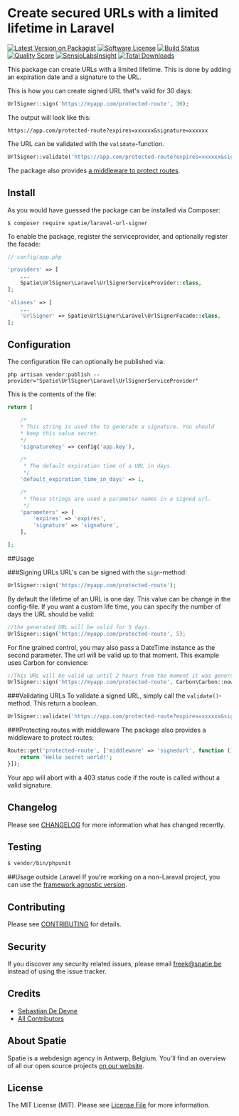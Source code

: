 # Create secured URLs with a limited lifetime in Laravel

[![Latest Version on Packagist](https://img.shields.io/packagist/v/spatie/laravel-url-signer.svg?style=flat-square)](https://packagist.org/packages/spatie/laravel-url-signer)
[![Software License](https://img.shields.io/badge/license-MIT-brightgreen.svg?style=flat-square)](LICENSE.md)
[![Build Status](https://img.shields.io/travis/spatie/laravel-url-signer.svg?style=flat-square)](https://travis-ci.org/spatie/laravel-url-signer)
[![Quality Score](https://img.shields.io/scrutinizer/g/spatie/laravel-url-signer.svg?style=flat-square)](https://scrutinizer-ci.com/g/spatie/laravel-url-signer)
[![SensioLabsInsight](https://insight.sensiolabs.com/projects/24f14ee1-92d5-4dfc-a91f-f789fd61f14b/mini.png)](https://insight.sensiolabs.com/projects/24f14ee1-92d5-4dfc-a91f-f789fd61f14b)
[![Total Downloads](https://img.shields.io/packagist/dt/spatie/laravel-url-signer.svg?style=flat-square)](https://packagist.org/packages/spatie/laravel-url-signer)

This package can create URLs with a limited lifetime. This is done by adding an expiration date and a signature
to the URL.

This is how you can create signed URL that's valid for 30 days:

```php
UrlSigner::sign('https://myapp.com/protected-route', 30);
```

The output will look like this:

```
https://app.com/protected-route?expires=xxxxxx&signature=xxxxxx
```

The URL can be validated with the `validate`-function.
```php
UrlSigner::validate('https://app.com/protected-route?expires=xxxxxx&signature=xxxxxx');
```

The package also provides [a middleware to protect routes](https://github.com/spatie/laravel-url-signer#protecting-routes-with-middleware).

## Install

As you would have guessed the package can be installed via Composer:

```
$ composer require spatie/laravel-url-signer
```

To enable the package, register the serviceprovider, and optionally register the facade:

```php
// config/app.php

'providers' => [
    ...
    Spatie\UrlSigner\Laravel\UrlSignerServiceProvider::class,
];

'aliases' => [
    ...
    'UrlSigner' => Spatie\UrlSigner\Laravel\UrlSignerFacade::class,
];
```

## Configuration

The configuration file can optionally be published via:

```
php artisan vendor:publish --provider="Spatie\UrlSigner\Laravel\UrlSignerServiceProvider"
```

This is the contents of the file:

```php
return [

    /*
    * This string is used the to generate a signature. You should
    * keep this value secret.
    */
    'signatureKey' => config('app.key'),

    /*
     * The default expiration time of a URL in days.
     */
    'default_expiration_time_in_days' => 1,

    /*
     * These strings are used a parameter names in a signed url.
     */
    'parameters' => [
        'expires' => 'expires',
        'signature' => 'signature',
    ],

];
```
##Usage

###Signing URLs
URL's can be signed with the `sign`-method:
```php
UrlSigner::sign('https://myapp.com/protected-route');
```
By default the lifetime of an URL is one day. This value can be change in the config-file.
If you want a custom life time, you can specify the number of days the URL should be valid:

```php
//the generated URL will be valid for 5 days.
UrlSigner::sign('https://myapp.com/protected-route', 5);
```

For fine grained control, you may also pass a DateTime instance as the second parameter. The url
will be valid up to that moment. This example uses Carbon for convience:
```php
//This URL will be valid up until 2 hours from the moment it was generated.
UrlSigner::sign('https://myapp.com/protected-route', Carbon\Carbon::now()->addHours(2); );
```

###Validating URLs
To validate a signed URL, simply call the `validate()`-method. This return a boolean.
```php
UrlSigner::validate('https://app.com/protected-route?expires=xxxxxx&signature=xxxxxx');
```

###Protecting routes with middleware
The package also provides a middleware to protect routes:

```php
Route::get('protected-route', ['middleware' => 'signedurl', function () {
    return 'Hello secret world!';
}]);
```
Your app will abort with a 403 status code if the route is called without a valid signature.


## Changelog

Please see [CHANGELOG](CHANGELOG.md) for more information what has changed recently.

## Testing

``` bash
$ vendor/bin/phpunit
```

##Usage outside Laravel
If you're working on a non-Laraval project, you can use the [framework agnostic version](https://github.com/spatie/url-signer).

## Contributing

Please see [CONTRIBUTING](CONTRIBUTING.md) for details.

## Security

If you discover any security related issues, please email freek@spatie.be instead of using the issue tracker.

## Credits

- [Sebastian De Deyne](https://github.com/sebastiandedeyne)
- [All Contributors](../../contributors)

## About Spatie

Spatie is a webdesign agency in Antwerp, Belgium. You'll find an overview of all our open source projects [on our website](https://spatie.be/opensource).

## License

The MIT License (MIT). Please see [License File](LICENSE.md) for more information.
